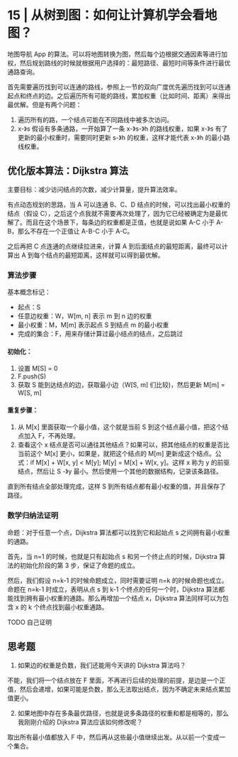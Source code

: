 # 15 | 从树到图：如何让计算机学会看地图？

地图导航 App 的算法。可以将地图转换为图，然后每个边根据交通因素等进行加权，然后规划路线的时候就根据用户选择的：最短路径、最短时间等条件进行最优通路查询。

首先需要遍历找到可以连通的路线，参照上一节的双向广度优先遍历找到可以连通起点和终点的边。之后遍历所有可能的路线，累加权重（比如时间、距离）来得出最优解。但是有两个问题：

1. 遍历所有的路，一个结点可能在不同路线中被多次访问。
2. x-》s 假设有多条通路，一开始算了一条 x-》s-》h 的路线权重，如果 x-》s 有了更新的最小权重时，需要同时更新 s-》h 的权重，这样才能代表 x-》h 的最小路线权重。

## 优化版本算法：Dijkstra 算法

主要目标：减少访问结点的次数，减少计算量，提升算法效率。

有点动态规划的思路，当 A 可以连通 B、C、D 结点的时候，可以找出最小权重的结点（假设 C），之后这个点我就不需要再次处理了，因为它已经被确定为是最优解了。而且在这个场景下，每条边的权重都是正值，也就是说如果 A-C 小于 A-B，那么不存在一个正值让 A-B-C 小于 A-C。

之后再把 C 点连通的点继续拉进来，计算 A 到后面结点的最短距离，最终可以计算出 A 到每个结点的最短距离，这样就可以得到最优解。

### 算法步骤

基本概念标记：

- 起点：S
- 任意边权重：W，W[m, n] 表示 m 到 n 边的权重
- 最小权重：M，M[m] 表示起点 S 到结点 m 的最小权重
- 完成的集合：F，用来存储计算过最小结点的结点，之后跳过

#### 初始化：

1. 设置 M[S] = 0
2. F.push(S)
3. 获取 S 能到达结点的边，获取最小边（W[S, m] 们比较)，然后更新 M[m] = W[S, m]

#### 重复步骤：

1. 从 M[x] 里面获取一个最小值，这个就是当前 S 到这个结点最小值，把这个结点加入 F，不再处理。
2. 查看这个 x 结点是否可以通往其他结点？如果可以，把其他结点的权重是否比当前这个 M[x] 更小，如果是，就把这个结点的 M[m] 更新成这个结点。公式：if M[x] + W[x, y] < M[y]; M[y] = M[x] + W[x, y]。这样 x 称为 y 的前驱结点，然后让 S -》y 最小。然后使用一个其他的数据结构，记录该条路径。

直到所有结点全部处理完成，这样 S 到所有结点都有最小权重的值，并且保存了路径。

### 数学归纳法证明

命题：对于任意一个点，Dijkstra 算法都可以找到它和起始点 s 之间拥有最小权重的通路。

首先，当 n=1 的时候，也就是只有起始点 s 和另一个终止点的时候，Dijkstra 算法的初始化阶段的第 3 步，保证了命题的成立。

然后，我们假设 n=k-1 的时候命题成立，同时需要证明 n=k 的时候命题也成立。命题在 n=k-1 时成立，表明从点 s 到 k-1 个终点的任何一个时，Dijkstra 算法都能找到拥有最小权重的通路。那么再增加一个结点 x，Dijkstra 算法同样可以为包含 x 的 k 个终点找到最小权重通路。

TODO 自己证明

## 思考题

1. 如果边的权重是负数，我们还能用今天讲的 Dijkstra 算法吗？

不能，我们将一个结点放在 F 里面，不再进行后续的处理的前提，是边是一个正值，然后会递增，如果可能是负数，那么无法取出结点，因为不确定未来结点累加值更小。

2. 如果地图中存在多条最优路径，也就是说多条路径的权重和都是相等的，那么我刚刚介绍的 Dijkstra 算法应该如何修改呢？

取出所有最小值都放入 F 中，然后再从这些最小值继续出发。从以前一个变成一个集合。
